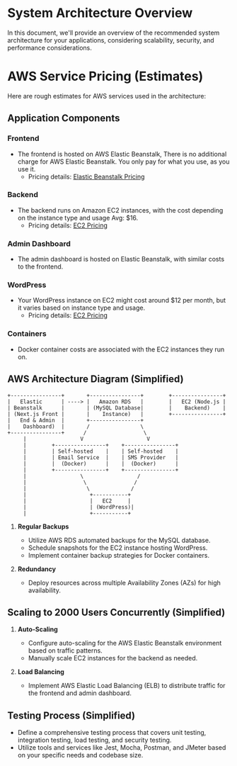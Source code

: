 # System Architecture Overview

In this document, we'll provide an overview of the recommended system architecture for your applications, considering scalability, security, and performance considerations.

# AWS Service Pricing (Estimates)

Here are rough estimates for AWS services used in the architecture:

## Application Components

### Frontend
- The frontend is hosted on AWS Elastic Beanstalk, There is no additional charge for AWS Elastic Beanstalk. You only pay for what you use, as you use it.
  - Pricing details: [Elastic Beanstalk Pricing](https://aws.amazon.com/elasticbeanstalk/pricing/)

### Backend
- The backend runs on Amazon EC2 instances, with the cost depending on the instance type and usage Avg: $16. 
  - Pricing details: [EC2 Pricing](https://aws.amazon.com/ec2/pricing/)

### Admin Dashboard
- The admin dashboard is hosted on Elastic Beanstalk, with similar costs to the frontend.

### WordPress
- Your WordPress instance on EC2 might cost around $12 per month, but it varies based on instance type and usage.
  - Pricing details: [EC2 Pricing](https://aws.amazon.com/ec2/pricing/)

### Containers
- Docker container costs are associated with the EC2 instances they run on.

## AWS Architecture Diagram (Simplified)


```plaintext
+----------------+       +----------------+        +----------------+
|   Elastic      | ----> |   Amazon RDS   |        |   EC2 (Node.js |
| Beanstalk      |       | (MySQL Database|        |    Backend)    |
| (Next.js Front |       |    Instance)   |        +----------------+
|   End & Admin  |       +----------------+
|    Dashboard)  |       /                \
+----------------+      /                  \
     |                 V                    V
     |        +----------------+    +----------------+
     |        | Self-hosted    |    | Self-hosted    |
     |        | Email Service  |    | SMS Provider   |
     |        |  (Docker)      |    |  (Docker)      |
     |        +----------------+    +----------------+
     |                 \                 /
     |                  \               /
     |                   \             /
     |                    +-----------+
     |                    |   EC2     |
     |                    | (WordPress)|
     |                    +-----------+

```

1. **Regular Backups**
   - Utilize AWS RDS automated backups for the MySQL database.
   - Schedule snapshots for the EC2 instance hosting WordPress.
   - Implement container backup strategies for Docker containers.

2. **Redundancy**
   - Deploy resources across multiple Availability Zones (AZs) for high availability.

## Scaling to 2000 Users Concurrently (Simplified)

1. **Auto-Scaling**
   - Configure auto-scaling for the AWS Elastic Beanstalk environment based on traffic patterns.
   - Manually scale EC2 instances for the backend as needed.

2. **Load Balancing**
   - Implement AWS Elastic Load Balancing (ELB) to distribute traffic for the frontend and admin dashboard.

## Testing Process (Simplified)

- Define a comprehensive testing process that covers unit testing, integration testing, load testing, and security testing.
- Utilize tools and services like Jest, Mocha, Postman, and JMeter based on your specific needs and codebase size.


